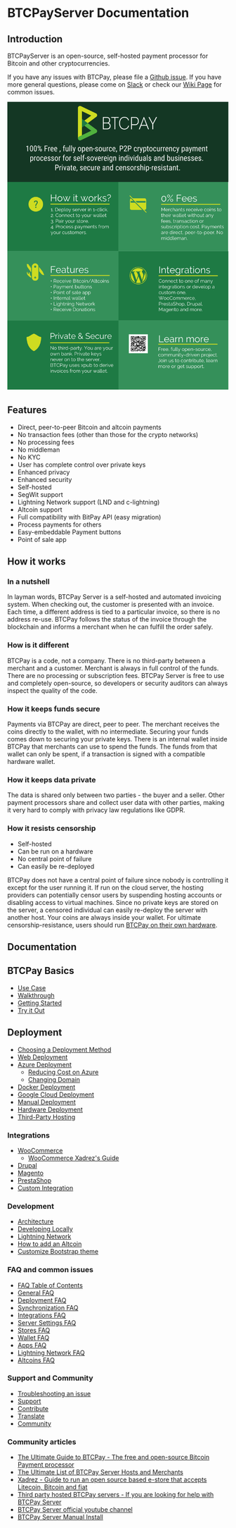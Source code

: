 # BTCPayServer Documentation

## Introduction

BTCPayServer is an open-source, self-hosted payment processor for Bitcoin and other cryptocurrencies.

If you have any issues with BTCPay, please file a [Github issue](https://github.com/btcpayserver/btcpayserver/issues).
If you have more general questions, please come on [Slack](http://slack.btcpayserver.org/) or check our [Wiki Page](https://nbitstack.com/c/btcpayserver) for common issues.

![BTCPayInfographic](img/BTCPAYINFOGRAPHIC.png)

## Features
* Direct, peer-to-peer Bitcoin and altcoin payments
* No transaction fees (other than those for the crypto networks)
* No processing fees
* No middleman
* No KYC
* User has complete control over private keys
* Enhanced privacy
* Enhanced security
* Self-hosted
* SegWit support
* Lightning Network support (LND and c-lightning)
* Altcoin support
* Full compatibility with BitPay API (easy migration)
* Process payments for others
* Easy-embeddable Payment buttons
* Point of sale app

## How it works
### In a nutshell
In layman words, BTCPay Server is a self-hosted and automated invoicing system. When checking out, the customer is presented with an invoice. Each time, a different address is tied to a particular invoice, so there is no address re-use. BTCPay follows the status of the invoice through the blockchain and informs a merchant when he can fulfill the order safely.
### How is it different
BTCPay is a code, not a company. There is no third-party between a merchant and a customer. Merchant is always in full control of the funds. There are no processing or subscription fees. BTCPay Server is free to use and completely open-source, so developers or security auditors can always inspect the quality of the code.
### How it keeps funds secure
Payments via BTCPay are direct, peer to peer. The merchant receives the coins directly to the wallet, with no intermediate. Securing your funds comes down to securing your private keys. There is an internal wallet inside BTCPay that merchants can use to spend the funds. The funds from that wallet can only be spent, if a transaction is signed with a compatible hardware wallet.
### How it keeps data private
The data is shared only between two parties - the buyer and a seller. Other payment processors share and collect user data with other parties, making it very hard to comply with privacy law regulations like GDPR.
### How it resists censorship
* Self-hosted
* Can be run on a hardware
* No central point of failure
* Can easily be re-deployed

BTCPay does not have a central point of failure since nobody is controlling it except for the user running it. If run on the cloud server, the hosting providers can potentially censor users by suspending hosting accounts or disabling access to virtual machines. Since no private keys are stored on the server, a censored individual can easily re-deploy the server with another host. Your coins are always inside your wallet. For ultimate censorship-resistance, users should run [BTCPay on their own hardware](HardwareDeployment.md).
## Documentation

## BTCPay Basics

* [Use Case](UseCase.md)
* [Walkthrough](Walkthrough.md)
* [Getting Started](GettingStarted.md)
* [Try it Out](TryItOut.md)
    
## Deployment

* [Choosing a Deployment Method](Deployment.md)
* [Web Deployment](LunaNodeWebDeployment.md)
* [Azure Deployment](AzureDeployment.md)
    * [Reducing Cost on Azure](AzurePennyPinching.md)
    * [Changing Domain](ChangeDomain.md)
* [Docker Deployment](DockerDeployment.md)
* [Google Cloud Deployment](GoogleCloudDeployment.md)
* [Manual Deployment](ManualDeployment.md)
* [Hardware Deployment](HardwareDeployment.md)
* [Third-Party Hosting](ThirdPartyHosting.md)

### Integrations

* [WooCommerce](WooCommerce.md)
    * [WooCommerce Xadrez's Guide](Xadrez.md)
* [Drupal](Drupal.md)
* [Magento](Magento.md)
* [PrestaShop](PrestaShop.md)
* [Custom Integration](CustomIntegration.md)

### Development

* [Architecture](Architecture.md)
* [Developing Locally](LocalDevelopment.md)
* [Lightning Network](LightningNetwork.md)
* [How to add an Altcoin](Altcoins.md)
* [Customize Bootstrap theme](Theme.md)

### FAQ and common issues

* [FAQ Table of Contents](FAQ/readme.md)
* [General FAQ](FAQ/FAQ-General.md)
* [Deployment FAQ](FAQ/FAQ-Deployment.md)
* [Synchronization FAQ](FAQ/FAQ-Synchronization.md)
* [Integrations FAQ](FAQ/FAQ-Integrations.md)
* [Server Settings FAQ](FAQ/FAQ-ServerSettings.md)
* [Stores FAQ](FAQ/FAQ-Stores.md)
* [Wallet FAQ](FAQ/FAQ-Wallet.md)
* [Apps FAQ](FAQ/FAQ-Apps.md)
* [Lightning Network FAQ](FAQ/FAQ-LightningNetwork.md)
* [Altcoins FAQ](FAQ/FAQ-Altcoin.md)

### Support and Community

* [Troubleshooting an issue](Troubleshooting.md)
* [Support](Support.md)
* [Contribute](Contribute.md)
* [Translate](Translate.md)
* [Community](Community.md)

### Community articles

* [The Ultimate Guide to BTCPay - The free and open-source Bitcoin Payment processor](https://www.reddit.com/r/Bitcoin/comments/8f1eqf/the_ultimate_guide_to_btcpay_the_free_and/)
* [The Ultimate List of BTCPay Server Hosts and Merchants](https://bitcoinshirt.co/btcpay-stores/)
* [Xadrez - Guide to run an open source based e-store that accepts Litecoin, Bitcoin and fiat](Xadrez.md)
* [Third party hosted BTCPay servers - If you are looking for help with BTCPay Server](ThirdPartyHosting.md)
* [BTCPay Server official youtube channel](https://www.youtube.com/channel/UCpG9WL6TJuoNfFVkaDMp9ug)
* [BTCPay Server Manual Install](http://blog.sipsorcery.com/?p=1052)
